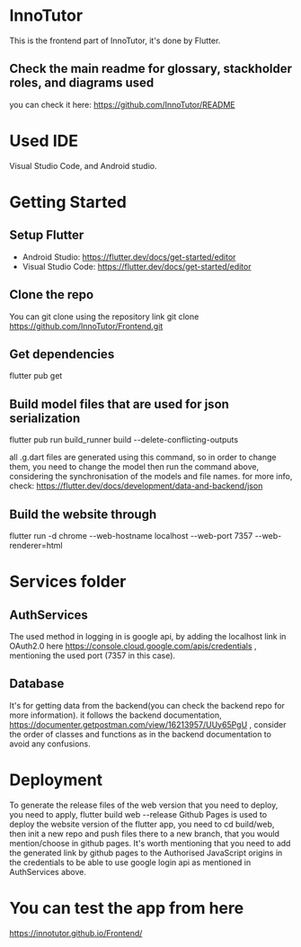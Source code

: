 # InnoTutor
This is the frontend part of InnoTutor, it's done by Flutter.
## Check the main readme for glossary, stackholder roles, and diagrams used
you can check it here: https://github.com/InnoTutor/README

# Used IDE
Visual Studio Code, and Android studio.

# Getting Started
## Setup Flutter
- Android Studio: https://flutter.dev/docs/get-started/editor
- Visual Studio Code: https://flutter.dev/docs/get-started/editor

## Clone the repo
You can git clone using the repository link
git clone https://github.com/InnoTutor/Frontend.git

## Get dependencies 
flutter pub get

## Build model files that are used for json serialization
flutter pub run build_runner build --delete-conflicting-outputs

all .g.dart files are generated using this command, so in order to change them,
you need to change the model then run the command above, considering the synchronisation of the models and file names.
for more info, check: 
https://flutter.dev/docs/development/data-and-backend/json

## Build the website through
flutter run -d chrome --web-hostname localhost --web-port 7357 --web-renderer=html

 # Services folder
 ## AuthServices
 The used method in logging in is google api, by adding the localhost link in OAuth2.0 here https://console.cloud.google.com/apis/credentials , mentioning the used port (7357 in this case).
 ## Database
 It's for getting data from the backend(you can check the backend repo for more information). 
 it follows the backend documentation, https://documenter.getpostman.com/view/16213957/UUy65PgU , 
 consider the order of classes and functions as in the backend documentation to avoid any confusions. 

# Deployment
To generate the release files of the web version that you need to deploy, you need to apply,
flutter build web --release
Github Pages is used to deploy the website version of the flutter app, you need to cd build/web, then init a new repo and push files there to a new branch, that you would mention/choose in github pages.
It's worth mentioning that you need to add the generated link by github pages to the Authorised JavaScript origins in the credentials to be able to use google login api as mentioned in AuthServices above.

# You can test the app from here
https://innotutor.github.io/Frontend/
